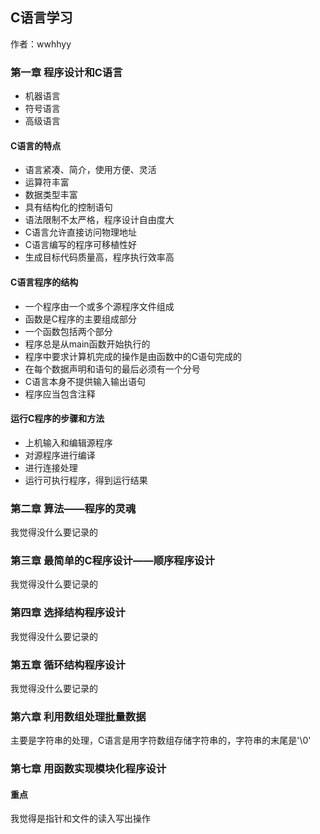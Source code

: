 ## C语言学习

作者：wwhhyy

### 第一章 程序设计和C语言

- 机器语言
- 符号语言
- 高级语言

#### C语言的特点

- 语言紧凑、简介，使用方便、灵活
- 运算符丰富
- 数据类型丰富
- 具有结构化的控制语句
- 语法限制不太严格，程序设计自由度大
- C语言允许直接访问物理地址
- C语言编写的程序可移植性好
- 生成目标代码质量高，程序执行效率高

#### C语言程序的结构

- 一个程序由一个或多个源程序文件组成
- 函数是C程序的主要组成部分
- 一个函数包括两个部分
- 程序总是从main函数开始执行的
- 程序中要求计算机完成的操作是由函数中的C语句完成的
- 在每个数据声明和语句的最后必须有一个分号
- C语言本身不提供输入输出语句
- 程序应当包含注释

#### 运行C程序的步骤和方法

- 上机输入和编辑源程序
- 对源程序进行编译
- 进行连接处理
- 运行可执行程序，得到运行结果

### 第二章 算法——程序的灵魂

我觉得没什么要记录的

### 第三章 最简单的C程序设计——顺序程序设计

我觉得没什么要记录的

### 第四章 选择结构程序设计

我觉得没什么要记录的

### 第五章 循环结构程序设计

我觉得没什么要记录的

### 第六章 利用数组处理批量数据

主要是字符串的处理，C语言是用字符数组存储字符串的，字符串的末尾是'\0'

### 第七章 用函数实现模块化程序设计



#### 重点

我觉得是指针和文件的读入写出操作

